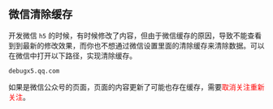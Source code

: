 ## 微信清除缓存

开发微信 `h5` 的时候，有时候修改了内容，但由于微信缓存的原因，导致不能查看到到最新的修改效果，而你也不想通过微信设置里面的清除缓存来清除数据。可以在微信中打开以下路径，实现清除缓存。

```
debugx5.qq.com
```

如果是微信公众号的页面，页面的内容更新了可能也存在缓存，需要<span style="color:#f00;">取消关注重新关注</span>。